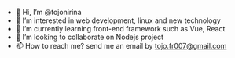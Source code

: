 - 👋 Hi, I’m @tojonirina
- 👀 I’m interested in web development, linux and new technology
- 🌱 I’m currently learning front-end framework such as Vue, React
- 💞️ I’m looking to collaborate on Nodejs project
- 📫 How to reach me? send me an email by tojo.fr007@gmail.com

<!---
tojonirina/tojonirina is a ✨ special ✨ repository because its `README.md` (this file) appears on your GitHub profile.
You can click the Preview link to take a look at your changes.
--->
